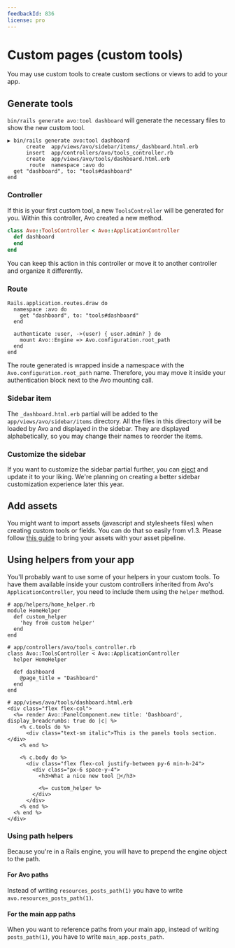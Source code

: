 ```yaml
---
feedbackId: 836
license: pro
---
```


# Custom pages (custom tools)

You may use custom tools to create custom sections or views to add to your app.

## Generate tools

`bin/rails generate avo:tool dashboard` will generate the necessary files to show the new custom tool.

```bash{2-6}
▶ bin/rails generate avo:tool dashboard
      create  app/views/avo/sidebar/items/_dashboard.html.erb
      insert  app/controllers/avo/tools_controller.rb
      create  app/views/avo/tools/dashboard.html.erb
       route  namespace :avo do
  get "dashboard", to: "tools#dashboard"
end
```

### Controller

If this is your first custom tool, a new `ToolsController` will be generated for you. Within this controller, Avo created a new method.

```ruby
class Avo::ToolsController < Avo::ApplicationController
  def dashboard
  end
end
```

You can keep this action in this controller or move it to another controller and organize it differently.

### Route

```ruby{2-4}
Rails.application.routes.draw do
  namespace :avo do
    get "dashboard", to: "tools#dashboard"
  end

  authenticate :user, ->(user) { user.admin? } do
    mount Avo::Engine => Avo.configuration.root_path
  end
end
```

The route generated is wrapped inside a namespace with the `Avo.configuration.root_path` name. Therefore, you may move it inside your authentication block next to the Avo mounting call.

### Sidebar item

The `_dashboard.html.erb` partial will be added to the `app/views/avo/sidebar/items` directory. All the files in this directory will be loaded by Avo and displayed in the sidebar. They are displayed alphabetically, so you may change their names to reorder the items.

### Customize the sidebar

If you want to customize the sidebar partial further, you can [eject](./customization.html#eject-views) and update it to your liking. We're planning on creating a better sidebar customization experience later this year.

## Add assets

You might want to import assets (javascript and stylesheets files) when creating custom tools or fields. You can do that so easily from v1.3. Please follow [this guide](./custom-asset-pipeline.html) to bring your assets with your asset pipeline.


## Using helpers from your app

You'll probably want to use some of your helpers in your custom tools. To have them available inside your custom controllers inherited from Avo's `ApplicationController`, you need to include them using the `helper` method.

```ruby{3-5,10}
# app/helpers/home_helper.rb
module HomeHelper
  def custom_helper
    'hey from custom helper'
  end
end

# app/controllers/avo/tools_controller.rb
class Avo::ToolsController < Avo::ApplicationController
  helper HomeHelper

  def dashboard
    @page_title = "Dashboard"
  end
end
```

```erb{13}
# app/views/avo/tools/dashboard.html.erb
<div class="flex flex-col">
  <%= render Avo::PanelComponent.new title: 'Dashboard', display_breadcrumbs: true do |c| %>
    <% c.tools do %>
      <div class="text-sm italic">This is the panels tools section.</div>
    <% end %>

    <% c.body do %>
      <div class="flex flex-col justify-between py-6 min-h-24">
        <div class="px-6 space-y-4">
          <h3>What a nice new tool 👋</h3>

          <%= custom_helper %>
        </div>
      </div>
    <% end %>
  <% end %>
</div>
```

### Using path helpers

Because you're in a Rails engine, you will have to prepend the engine object to the path.

#### For Avo paths

Instead of writing `resources_posts_path(1)` you have to write `avo.resources_posts_path(1)`.

#### For the main app paths

When you want to reference paths from your main app, instead of writing `posts_path(1)`, you have to write `main_app.posts_path`.
